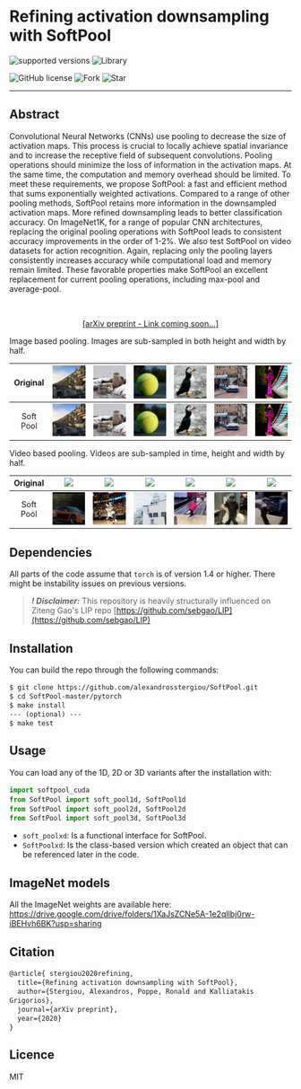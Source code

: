 # Refining activation downsampling with SoftPool
![supported versions](https://img.shields.io/badge/python-3.5%2C3.6-brightgreen/?style=flat&logo=python&color=green)
![Library](https://img.shields.io/badge/library-PyTorch-blue?logo=Pytorch)
<!---![Library](https://img.shields.io/badge/library-TensorFlow-orange?logo=Tensorflow)--->
<!---![Library](https://img.shields.io/badge/library-Keras-red?logo=Keras)--->

![GitHub license](https://img.shields.io/cocoapods/l/AFNetworking)
![Fork](https://img.shields.io/github/forks/alexandrosstergiou/SoftPool?style=social)
![Star](https://img.shields.io/github/stars/alexandrosstergiou/SoftPool?style=social)


--------------------------------------------------------------------------------
## Abstract
Convolutional Neural Networks (CNNs) use pooling to decrease the size of activation maps. This process is crucial to locally achieve spatial invariance and to increase the receptive field of subsequent convolutions. Pooling operations should minimize the loss of information in the activation maps. At the same time, the computation and memory overhead should be limited. To meet these requirements, we propose SoftPool: a fast and efficient method that sums exponentially weighted activations. Compared to a range of other pooling methods, SoftPool retains more information in the downsampled activation maps. More refined downsampling leads to better classification accuracy. On ImageNet1K, for a range of popular CNN architectures, replacing the original pooling operations with SoftPool leads to consistent accuracy improvements in the order of 1-2\%. We also test SoftPool on video datasets for action recognition. Again, replacing only the pooling layers consistently increases accuracy while computational load and memory remain limited. These favorable properties make SoftPool an excellent replacement for current pooling operations, including max-pool and average-pool. <p align="center">

<i></i>
<br>
<p align="center">
<a href="#" target="blank" >[arXiv preprint - Link coming soon...]</a>
</p>

Image based pooling. Images are sub-sampled in both height and width by half.

|Original|<img src="images/buildings.jpg" width="130" />|<img src="images/otters.jpg" width="130" />|<img src="images/tennis_ball.jpg" width="130" />|<img src="images/puffin.jpg" width="130" />|<img src="images/tram.jpg" width="130" />|<img src="images/tower.jpg" width="130" />|
|:-----:|:-----:|:-----:|:-----:|:-----:|:-----:|:-----:|
|Soft Pool|<img src="images/buildings_soft.jpg" width="130" />|<img src="images/otters_soft.jpg" width="130" />|<img src="images/tennis_ball_soft.jpg" width="130" />|<img src="images/puffin_soft.jpg" width="130" />|<img src="images/tram_soft.jpg" width="130" />|<img src="images/tower_soft.jpg" width="130" />|

Video based pooling. Videos are sub-sampled in time, height and width by half.


|Original|<img src="images/cars.gif" width="130" />|<img src="images/basketball.gif" width="130" />|<img src="images/parkour.gif" width="130" />|<img src="images/bowling.gif" width="130" />|<img src="images/pizza_toss.gif" width="130" />|<img src="images/pass.gif" width="130" />|
|:-----:|:-----:|:-----:|:-----:|:-----:|:-----:|:-----:|
|Soft Pool|<img src="images/cars_soft.gif" width="130" />|<img src="images/basketball_soft.gif" width="130" />|<img src="images/parkour_soft.gif" width="130" />|<img src="images/bowling_soft.gif" width="130" />|<img src="images/pizza_toss_soft.gif" width="130" />|<img src="images/pass_soft.gif" width="130" />|

## Dependencies
All parts of the code assume that `torch` is of version 1.4 or higher. There might be instability issues on previous versions.

> ***! Disclaimer:*** This repository is heavily structurally influenced on Ziteng Gao's LIP repo [https://github.com/sebgao/LIP](https://github.com/sebgao/LIP)

## Installation

You can build the repo through the following commands:
```
$ git clone https://github.com/alexandrosstergiou/SoftPool.git
$ cd SoftPool-master/pytorch
$ make install
--- (optional) ---
$ make test
```


## Usage

You can load any of the 1D, 2D or 3D variants after the installation with:

```python
import softpool_cuda
from SoftPool import soft_pool1d, SoftPool1d
from SoftPool import soft_pool2d, SoftPool2d
from SoftPool import soft_pool3d, SoftPool3d
```

+ `soft_poolxd`: Is a functional interface for SoftPool.
+ `SoftPoolxd`: Is the class-based version which created an object that can be referenced later in the code.

## ImageNet models

All the ImageNet weights are available here: https://drive.google.com/drive/folders/1XaJsZCNe5A-1e2qIlbj0rw-iBEHvh6BK?usp=sharing
## Citation

```
@article{ stergiou2020refining,
  title={Refining activation downsampling with SoftPool},
  author={Stergiou, Alexandros, Poppe, Ronald and Kalliatakis Grigorios},
  journal={arXiv preprint},
  year={2020}
}
```

## Licence

MIT
